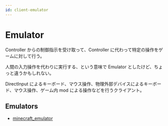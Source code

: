 ```yaml
---
id: client-emulator
---
```



# Emulator

Controller からの制御指示を受け取って、Controller に代わって特定の操作をゲームに対して行う。

人間の入力操作を代わりに実行する、という意味で Emulator としたけど、ちょっと違うかもしれない。

DirectInput によるキーボード、マウス操作、物理外部デバイスによるキーボード、マウス操作、ゲーム内 mod による操作などを行うクライアント。

## Emulators

-   [minecraft_emulator](./minecraft_emulator_seed/index.md)
